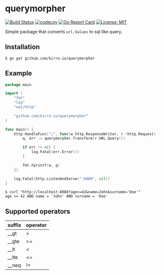 # querymorpher
[![Build Status](https://travis-ci.org/Kirro-io/querymorpher.svg?branch=master)](https://travis-ci.org/Kirro-io/querymorpher)
[![codecov](https://codecov.io/gh/Kirro-io/querymorpher/branch/master/graph/badge.svg)](https://codecov.io/gh/Kirro-io/querymorpher)
[![Go Report Card](https://goreportcard.com/badge/github.com/kirro-io/querymorpher)](https://goreportcard.com/report/github.com/kirro-io/querymorpher)
[![License: MIT](https://img.shields.io/badge/License-MIT-yellow.svg)](https://opensource.org/licenses/MIT)

Simple package that converts `url.Values` to sql like query.

## Installation

```
$ go get github.com/kirro-io/querymorpher
```

## Example

```go
package main

import (
	"fmt"
	"log"
	"net/http"

	"github.com/kirro-io/querymorpher"
)

func main() {
	http.HandleFunc("/", func(w http.ResponseWriter, r *http.Request) {
		q, err := querymorpher.Transform(r.URL.Query())

		if err != nil {
			log.Fatal(err.Error())
		}

		fmt.Fprintf(w, q)
	})

	log.Fatal(http.ListenAndServe(":8080", nil))
}
```

```shell
$ curl "http://localhost:8080?age>=42&name=John&surname='Doe'"
age >= 42 AND name = 'John' AND surname = 'Doe'
```

## Supported operators

suffix | operator
-------|---------
__gt | >
__gte | >=
__lt | <
__lte | <=
__neq | !=
